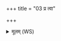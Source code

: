 +++
title = "03 प्र त्वा"

+++
<details><summary>मूलम् (WS)</summary>

प्र त्वा सूर्यश्यावयतु नक्षत्रैः सह मेदिभिः ।  
प्रै ताः समुद्रिया आपः शल्यमुच्चिच्युवुः ॥ ३ ॥
</details>
